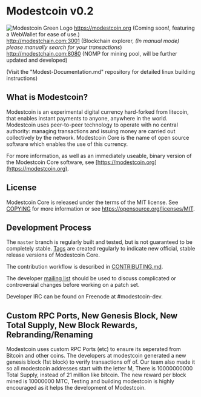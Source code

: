 Modestcoin v0.2
=====================================
![Modestcoin Green Logo](https://user-images.githubusercontent.com/99905005/164156633-21e78855-2e9c-4aa5-9d62-fa62c05a829f.png)
https://modestcoin.org (Coming soon!, featuring a WebWallet for ease of use.)                                                                                                   
http://modestchain.com:3001 (Blockchain explorer, *(In manual mode) please manually search for your transactions*)                                                       
http://modestchain.com:8080 (NOMP for mining pool, will be further updated and developed)                                                                             

(Visit the "Modest-Documentation.md" repository for detailed linux building instructions)

What is Modestcoin?
----------------

Modestcoin is an experimental digital currency hard-forked from litecoin, that enables instant payments to
anyone, anywhere in the world. Modestcoin uses peer-to-peer technology to operate
with no central authority: managing transactions and issuing money are carried
out collectively by the network. Modestcoin Core is the name of open source
software which enables the use of this currency.

For more information, as well as an immediately useable, binary version of
the Modestcoin Core software, see [https://modestcoin.org](https://modestcoin.org).

License
-------

Modestcoin Core is released under the terms of the MIT license. See [COPYING](COPYING) for more
information or see https://opensource.org/licenses/MIT.

Development Process
-------------------

The `master` branch is regularly built and tested, but is not guaranteed to be
completely stable. [Tags](https://github.com/modestcoin-project/modestcoin/tags) are created
regularly to indicate new official, stable release versions of Modestcoin Core.

The contribution workflow is described in [CONTRIBUTING.md](CONTRIBUTING.md).

The developer [mailing list](https://groups.google.com/forum/#!forum/modestcoin-dev)
should be used to discuss complicated or controversial changes before working
on a patch set.

Developer IRC can be found on Freenode at #modestcoin-dev.

Custom RPC Ports, New Genesis Block, New Total Supply, New Block Rewards, Rebranding/Renaming
-------
Modestcoin uses custom RPC Ports (etc) to ensure its seperated from Bitcoin and other coins.
The developers at modestcoin generated a new genesis block (1st block) to verify transactions off of.
Our team also made it so all modestcoin addresses start with the letter M, 
There is 10000000000 Total Supply, instead of 21 million like bitcoin.
The new reward per block mined is 10000000 MTC,
Testing and building modestcoin is highly encouraged as it helps the development of Modestcoin. 

